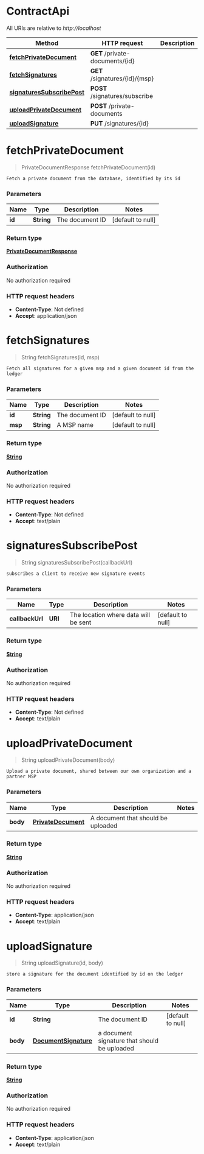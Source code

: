 # ContractApi

All URIs are relative to *http://localhost*

Method | HTTP request | Description
------------- | ------------- | -------------
[**fetchPrivateDocument**](ContractApi.md#fetchPrivateDocument) | **GET** /private-documents/{id} | 
[**fetchSignatures**](ContractApi.md#fetchSignatures) | **GET** /signatures/{id}/{msp} | 
[**signaturesSubscribePost**](ContractApi.md#signaturesSubscribePost) | **POST** /signatures/subscribe | 
[**uploadPrivateDocument**](ContractApi.md#uploadPrivateDocument) | **POST** /private-documents | 
[**uploadSignature**](ContractApi.md#uploadSignature) | **PUT** /signatures/{id} | 


<a name="fetchPrivateDocument"></a>
# **fetchPrivateDocument**
> PrivateDocumentResponse fetchPrivateDocument(id)



    Fetch a private document from the database, identified by its id

### Parameters

Name | Type | Description  | Notes
------------- | ------------- | ------------- | -------------
 **id** | **String**| The document ID | [default to null]

### Return type

[**PrivateDocumentResponse**](../Models/PrivateDocumentResponse.md)

### Authorization

No authorization required

### HTTP request headers

- **Content-Type**: Not defined
- **Accept**: application/json

<a name="fetchSignatures"></a>
# **fetchSignatures**
> String fetchSignatures(id, msp)



    Fetch all signatures for a given msp and a given document id from the ledger

### Parameters

Name | Type | Description  | Notes
------------- | ------------- | ------------- | -------------
 **id** | **String**| The document ID | [default to null]
 **msp** | **String**| A MSP name | [default to null]

### Return type

[**String**](../Models/string.md)

### Authorization

No authorization required

### HTTP request headers

- **Content-Type**: Not defined
- **Accept**: text/plain

<a name="signaturesSubscribePost"></a>
# **signaturesSubscribePost**
> String signaturesSubscribePost(callbackUrl)



    subscribes a client to receive new signature events

### Parameters

Name | Type | Description  | Notes
------------- | ------------- | ------------- | -------------
 **callbackUrl** | **URI**| The location where data will be sent | [default to null]

### Return type

[**String**](../Models/string.md)

### Authorization

No authorization required

### HTTP request headers

- **Content-Type**: Not defined
- **Accept**: text/plain

<a name="uploadPrivateDocument"></a>
# **uploadPrivateDocument**
> String uploadPrivateDocument(body)



    Upload a private document, shared between our own organization and a partner MSP

### Parameters

Name | Type | Description  | Notes
------------- | ------------- | ------------- | -------------
 **body** | [**PrivateDocument**](../Models/PrivateDocument.md)| A document that should be uploaded |

### Return type

[**String**](../Models/string.md)

### Authorization

No authorization required

### HTTP request headers

- **Content-Type**: application/json
- **Accept**: text/plain

<a name="uploadSignature"></a>
# **uploadSignature**
> String uploadSignature(id, body)



    store a signature for the document identified by id on the ledger

### Parameters

Name | Type | Description  | Notes
------------- | ------------- | ------------- | -------------
 **id** | **String**| The document ID | [default to null]
 **body** | [**DocumentSignature**](../Models/DocumentSignature.md)| a document signature that should be uploaded |

### Return type

[**String**](../Models/string.md)

### Authorization

No authorization required

### HTTP request headers

- **Content-Type**: application/json
- **Accept**: text/plain

